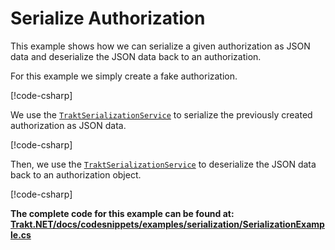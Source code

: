 # Serialize Authorization

This example shows how we can serialize a given authorization as JSON data and deserialize the JSON data back to an authorization.

For this example we simply create a fake authorization.

[!code-csharp[](../../codesnippets/examples/serialization/SerializationExample.cs#L13-L13)]

We use the [`TraktSerializationService`](xref:TraktNet.Services.TraktSerializationService) to serialize the previously created authorization as JSON data.

[!code-csharp[](../../codesnippets/examples/serialization/SerializationExample.cs#L15-L18)]

Then, we use the [`TraktSerializationService`](xref:TraktNet.Services.TraktSerializationService) to deserialize the JSON data back to an authorization object.

[!code-csharp[](../../codesnippets/examples/serialization/SerializationExample.cs#L20-L34)]

__The complete code for this example can be found at: [Trakt.NET/docs/codesnippets/examples/serialization/SerializationExample.cs](https://github.com/henrikfroehling/Trakt.NET/tree/release-1.4.0/docs/codesnippets/examples/serialization/SerializationExample.cs)__

